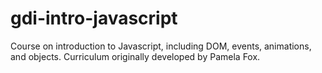 gdi-intro-javascript
====================

Course on introduction to Javascript, including DOM, events, animations, and objects. Curriculum originally developed by Pamela Fox.